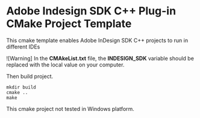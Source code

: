 # Adobe Indesign SDK C++ Plug-in CMake Project Template
This cmake template enables Adobe InDesign SDK C++ projects to run in different IDEs

![Warning]
In the __CMAkeList.txt__ file, the **INDESIGN_SDK** variable should be replaced with the local value on your computer. 


Then build project.
```
mkdir build
cmake ..
make
```

This cmake project not tested in Windows platform.
